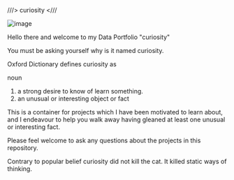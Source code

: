 ///>  curiosity  <///

![image](https://github.com/katml/curiosity/assets/164201624/abd96406-e844-4748-904c-4966213b668c)

Hello there and welcome to my Data Portfolio "curiosity"

You must be asking yourself why is it named curiosity.

Oxford Dictionary defines curiosity as

noun
1. a strong desire to know of learn something.
2. an unusual or interesting object or fact


This is a container for projects which I have been motivated to learn about, and I endeavour to help you walk away having gleaned at least one unusual or interesting fact.

Please feel welcome to ask any questions about the projects in this repository. 

Contrary to popular belief curiosity did not kill the cat. It killed static ways of thinking. 
